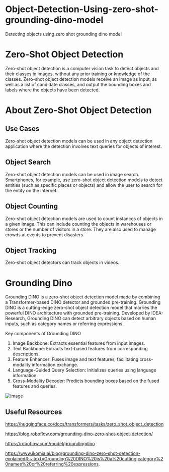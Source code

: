 # Object-Detection-Using-zero-shot-grounding-dino-model
Detecting objects using zero shot grounding dino model

# Zero-Shot Object Detection
Zero-shot object detection is a computer vision task to detect objects and their classes in images, without any prior training or knowledge of the classes. Zero-shot object detection models receive an image as input, as well as a list of candidate classes, and output the bounding boxes and labels where the objects have been detected.

# About Zero-Shot Object Detection

## Use Cases
Zero-shot object detection models can be used in any object detection application where the detection involves text queries for objects of interest.

## Object Search
Zero-shot object detection models can be used in image search. Smartphones, for example, use zero-shot object detection models to detect entities (such as specific places or objects) and allow the user to search for the entity on the internet.

## Object Counting
Zero-shot object detection models are used to count instances of objects in a given image. This can include counting the objects in warehouses or stores or the number of visitors in a store. They are also used to manage crowds at events to prevent disasters.

## Object Tracking
Zero-shot object detectors can track objects in videos.


# Grounding Dino
Grounding DINO is a zero-shot object detection model made by combining a Transformer-based DINO detector and grounded pre-training.
Grounding DINO is a cutting-edge zero-shot object detection model that marries the powerful DINO architecture with grounded pre-training. Developed by IDEA-Research, Grounding DINO can detect arbitrary objects based on human inputs, such as category names or referring expressions.

Key components of Grounding DINO
1. Image Backbone: Extracts essential features from input images.
2. Text Backbone: Extracts text-based features from corresponding descriptions.
3. Feature Enhancer: Fuses image and text features, facilitating cross-modality information exchange.
4. Language-Guided Query Selection: Initializes queries using language information.
5. Cross-Modality Decoder: Predicts bounding boxes based on the fused features and queries.

![image](https://github.com/AkhilJx/Object-Detection-Using-zero-shot-dino-model/assets/78065413/88a26a75-3431-4439-bed3-d3865bfab45a)


## Useful Resources
https://huggingface.co/docs/transformers/tasks/zero_shot_object_detection

https://blog.roboflow.com/grounding-dino-zero-shot-object-detection/

https://roboflow.com/model/groundingdino

https://www.ikomia.ai/blog/grounding-dino-zero-shot-detection-explained#:~:text=Grounding%20DINO%20is%20a%20cutting,category%20names%20or%20referring%20expressions.
